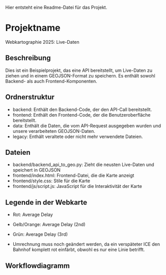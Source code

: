Hier entsteht eine Readme-Datei für das Projekt.

# Projektname

Webkartographie 2025: Live-Daten

## Beschreibung

Dies ist ein Beispielprojekt, das eine API bereitstellt, um Live-Daten zu ziehen und in einem GEOJSON-Format zu speichern. Es enthält sowohl Backend- als auch Frontend-Komponenten.

## Ordnerstruktur

- backend: Enthält den Backend-Code, der den API-Call bereitstellt.
- frontend: Enthält den Frontend-Code, der die Benutzeroberfläche bereitstellt.
- data: Enthält die Daten, die vom API-Request ausgegeben wurden und unsere verarbeiteten GEOJSON-Daten.
- legacy: Enthält veraltete oder nicht mehr verwendete Dateien.

## Dateien

- backend/backend_api_to_geo.py: Zieht die neusten Live-Daten und speichert in GEOJSON
- frontend/index.html: Frontend-Datei, die die Karte anzeigt
- frontend/style.css: Stile für die Karte
- frontend/js/script.js: JavaScript für die Interaktivität der Karte

## Legende in der Webkarte
- Rot: Average Delay
- Gelb/Orange: Average Delay (2nd)
- Grün: Average Delay (3rd)

- Umrechnung muss noch geändert werden, da ein verspäteter ICE den Bahnhof komplett rot einfärbt, obwohl es nur eine Linie betrifft.

## Workflowdiagramm